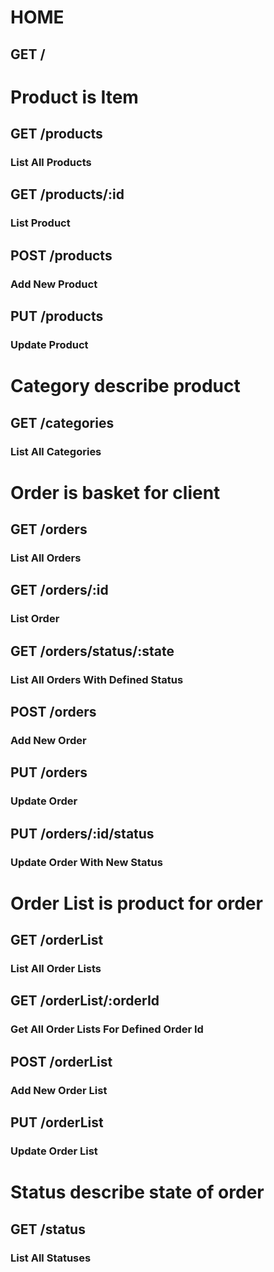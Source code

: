 
# HOME
## GET /

# Product is Item

## GET /products
### List All Products

## GET /products/:id
### List Product

## POST /products
### Add New Product

## PUT /products
### Update Product


# Category describe product

## GET /categories
### List All Categories


# Order is basket for client 

## GET /orders
### List All Orders

## GET /orders/:id
### List Order

## GET /orders/status/:state
### List All Orders With Defined Status

## POST /orders
### Add New Order

## PUT /orders
### Update Order

## PUT /orders/:id/status
### Update Order With New Status


# Order List is product for order

## GET /orderList
### List All Order Lists

## GET /orderList/:orderId
### Get All Order Lists For Defined Order Id

## POST /orderList
### Add New Order List

## PUT /orderList
### Update Order List


# Status describe state of order

## GET /status
### List All Statuses
